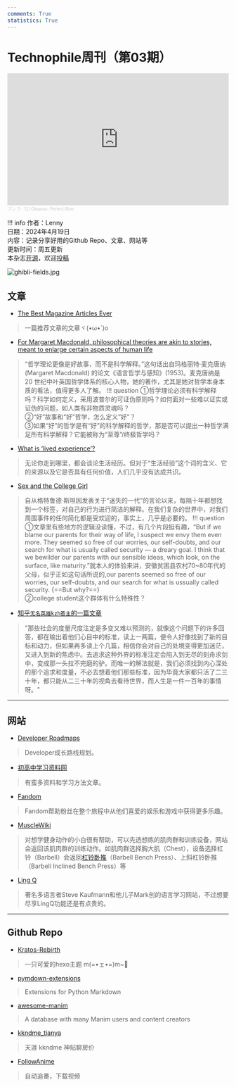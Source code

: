 ```yaml
---
comments: True
statistics: True
---
```


# Technophile周刊（第03期）

<iframe width="100%" height="300" scrolling="no" frameborder="no" allow="autoplay" src="https://w.soundcloud.com/player/?url=https%3A//api.soundcloud.com/playlists/595486128&color=%23ff5500&auto_play=false&hide_related=false&show_comments=true&show_user=true&show_reposts=false&show_teaser=true&visual=true"></iframe><div style="font-size: 10px; color: #cccccc;line-break: anywhere;word-break: normal;overflow: hidden;white-space: nowrap;text-overflow: ellipsis; font-family: Interstate,Lucida Grande,Lucida Sans Unicode,Lucida Sans,Garuda,Verdana,Tahoma,sans-serif;font-weight: 100;"><a href="https://soundcloud.com/brella-n-i" title="ブレラ" target="_blank" style="color: #cccccc; text-decoration: none;">ブレラ</a> · <a href="https://soundcloud.com/brella-n-i/sets/dj-okawari-perfect-blue" title="DJ Okawari- Perfect Blue" target="_blank" style="color: #cccccc; text-decoration: none;">DJ Okawari- Perfect Blue</a></div>

!!! info
    作者：Lenny<br>
    日期：2024年4月19日<br>
    内容：记录分享好用的Github Repo、文章、网站等<br>
    更新时间：周五更新<br>
    本杂志[开源](https://github.com/LennyChenLaw/Weekly)，欢迎[投稿](https://github.com/LennyChenLaw/Weekly/issues)


![ghibli-fields.jpg](https://s2.loli.net/2024/04/19/NZm5yr8xUEMwsCf.webp)

## 文章
+ [The Best Magazine Articles Ever](https://kk.org/cooltools/best-magazine-articles-ever/)
>一篇推荐文章的文章ヾ(•ω•`)o
+ [For Margaret Macdonald, philosophical theories are akin to stories, meant to enlarge certain aspects of human life](https://aeon.co/essays/philosophical-theories-are-like-good-stories-margaret-macdonald)
>“哲学理论更像是好故事，而不是科学解释。”这句话出自玛格丽特·麦克唐纳 (Margaret Macdonald) 的论文《语言哲学与感知》(1953)。麦克唐纳是 20 世纪中叶英国哲学体系的核心人物，她的著作，尤其是她对哲学本身本质的看法，值得更多人了解。
!!! question
    ①哲学理论必须有科学解释吗？科学如何定义，采用波普尔的可证伪原则吗？如何面对一些难以证实或证伪的问题，如人类有非物质灵魂吗？<br>
    ②“好”故事和“好”哲学，怎么定义“好”？<br>
    ③如果“好”的哲学是有“好”的科学解释的哲学，那是否可以提出一种哲学满足所有科学解释？它能被称为“至尊”/终极哲学吗？


+ [What is ‘lived experience’?](https://aeon.co/essays/on-lived-experience-from-the-romantics-to-identity-politics)
>无论你走到哪里，都会谈论生活经历。但对于“生活经验”这个词的含义、它的来源以及它是否具有任何价值，人们几乎没有达成共识。
+ [Sex and the College Girl](https://www.theatlantic.com/magazine/archive/1959/11/sex-and-the-college-girl/305753/?gift=4e0jQQuITKfFgIfD_LPggS58oQyUrqvKj7vQefEDgjM)
>自从格特鲁德·斯坦因发表关于“迷失的一代”的言论以来，每隔十年都想找到一个标签，对自己的行为进行简洁的解释。在我们复杂的世界中，对我们周围事件的任何简化都是受欢迎的，事实上，几乎是必要的。
!!! question
    ①文章里有些地方的逻辑没读懂，不过，有几个片段挺有趣，“But if we blame our parents for their way of life, I suspect we envy them even more. They seemed so free of our worries, our self-doubts, and our search for what is usually called security — a dreary goal. I think that we bewilder our parents with our sensible ideas, which look, on the surface, like maturity.”就本人的体验来讲，安徽贫困县农村70~80年代的父母，似乎正如这句话所说的,our parents seemed so free of our worries, our self-doubts, and our search for what is ussually called security. {==But why?==}<br>
    ②college student这个群体有什么特殊性？

+ [知乎`无名英雄kzh答主`的一篇文章](https://www.zhihu.com/question/360735437/answer/3405838951)
>"那些社会的度量尺度注定是多变又难以预测的，就像这个问题下的许多回答，都在输出着他们心目中的标准，读上一两篇，便令人好像找到了新的目标和动力，但如果再多读上个几篇，相信你会对自己的处境变得更加迷茫，又进入到新的焦虑中。去追求这种外界的标准注定会陷入到无尽的刻舟求剑中，变成那一头拉不完磨的驴。而唯一的解法就是，我们必须找到内心深处的那个追求和度量，不必去想着他们那些标准，因为毕竟大家都只活了二三十年，都只能从二三十年的视角去看待世界，而人生是一件一百年的事情呀。"

-------------

## 网站
+ [Developer Roadmaps](https://roadmap.sh/)
>Developer成长路线规划。
+ [初高中学习资料网](https://www.outshine.cn/)
>有蛮多资料和学习方法文章。
+ [Fandom](https://www.fandom.com/)
>Fandom帮助粉丝在整个旅程中从他们喜爱的娱乐和游戏中获得更多乐趣。
+ [MuscleWiki](https://musclewiki.com/)
>对想学健身动作的小白很有帮助，可以先选想练的肌肉群和训练设备，网站会返回该肌肉群的训练动作。如肌肉群选择胸大肌（Chest），设备选择杠铃（Barbell）会返回[杠铃卧推](https://musclewiki.com/barbell/male/chest)（Barbell Bench Press）、上斜杠铃卧推（Barbell Inclined Bench Press）等
+ [Ling Q](https://www.lingq.com/)
>著名多语言者Steve Kaufmann和他儿子Mark创的语言学习网站，不过想要尽享LingQ功能还是有点贵的。

-----------------

## Github Repo
+ [Kratos-Rebirth](https://github.com/Candinya/Kratos-Rebirth)
>一只可爱的hexo主题 m(=•ェ•=)m~🍭
+ [pymdown-extensions](https://github.com/facelessuser/pymdown-extensions)
>Extensions for Python Markdown
+ [awesome-manim](https://github.com/ManimCommunity/awesome-manim)
>A database with many Manim users and content creators
+ [kkndme_tianya](https://github.com/shengcaishizhan/kkndme_tianya)
>天涯 kkndme 神贴聊房价
+ [FollowAnime](https://github.com/Tippye/FollowAnime)
>自动追番，下载视频

